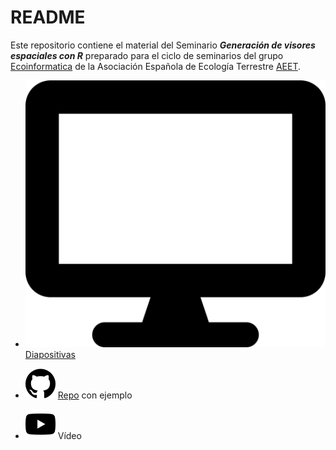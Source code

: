 # README 

Este repositorio contiene el material del Seminario ***Generación de visores espaciales con R*** preparado para el ciclo de seminarios del grupo [Ecoinformatica](https://ecoinfaeet.github.io/) de la Asociación Española de Ecología Terrestre [AEET](http://www.aeet.org/es/). 

- ![](img/display-solid.svg) [Diapositivas](https://ajpelu.github.io/visores_geograficos_r/slides.html)

- ![](img/github.svg) [Repo](https://github.com/ajpelu/visores_geograficos_r_ejemplo) con ejemplo 

- ![](img/youtube.svg) Vídeo







